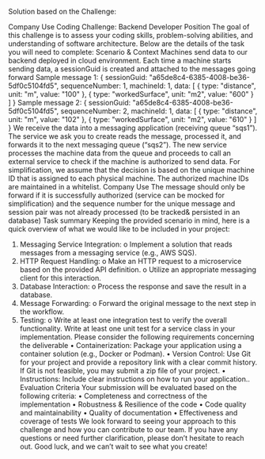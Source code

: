 Solution based on the Challenge: 

Company Use
Coding Challenge: Backend Developer Position
The goal of this challenge is to assess your coding skills, problem-solving abilities, and
understanding of software architecture. Below are the details of the task you will need to
complete:
Scenario & Context
Machines send data to our backend deployed in cloud environment. Each time a machine
starts sending data, a sessionGuid is created and attached to the messages going forward
Sample message 1:
{
sessionGuid: "a65de8c4-6385-4008-be36-5df0c5104fd5",
sequenceNumber: 1,
machineId: 1,
data: [
{
type: "distance",
unit: "m",
value: "100"
},
{
type: "workedSurface",
unit: "m2",
value: "600"
}
]
}
Sample message 2:
{
sessionGuid: "a65de8c4-6385-4008-be36-5df0c5104fd5",
sequenceNumber: 2,
machineId: 1,
data: [
{
type: "distance",
unit: "m",
value: "102"
},
{
type: "workedSurface",
unit: "m2",
value: "610"
}
]
}
We receive the data into a messaging application (receiving queue “sqs1”). The service we
ask you to create reads the message, processed it, and forwards it to the next messaging
queue (“sqs2”).
The new service processes the machine data from the queue and proceeds to call an
external service to check if the machine is authorized to send data. For simplification, we
assume that the decision is based on the unique machine ID that is assigned to each
physical machine. The authorized machine IDs are maintained in a whitelist.
Company Use
The message should only be forward if it is successfully authorized (service can be
mocked for simplification) and the sequence number for the unique message and session
pair was not already processed (to be tracked& persisted in an database)
Task summary
Keeping the provided scenario in mind, here is a quick overview of what we would like to be
included in your project:
1. Messaging Service Integration:
o Implement a solution that reads messages from a messaging service (e.g., AWS
SQS).
2. HTTP Request Handling:
o Make an HTTP request to a microservice based on the provided API definition.
o Utilize an appropriate messaging client for this interaction.
3. Database Interaction:
o Process the response and save the result in a database.
4. Message Forwarding:
o Forward the original message to the next step in the workflow.
5. Testing:
o Write at least one integration test to verify the overall functionality.
Write at least one unit test for a service class in your implementation.
Please consider the following requirements concerning the deliverable
• Containerization: Package your application using a container solution (e.g., Docker or
Podman).
• Version Control: Use Git for your project and provide a repository link with a clear
commit history. If Git is not feasible, you may submit a zip file of your project.
• Instructions: Include clear instructions on how to run your application..
Evaluation Criteria
Your submission will be evaluated based on the following criteria:
• Completeness and correctness of the implementation
• Robustness & Resilience of the code
• Code quality and maintainability
• Quality of documentation
• Effectiveness and coverage of tests
We look forward to seeing your approach to this challenge and how you can contribute to our
team. If you have any questions or need further clarification, please don’t hesitate to reach out.
Good luck, and we can’t wait to see what you create!
